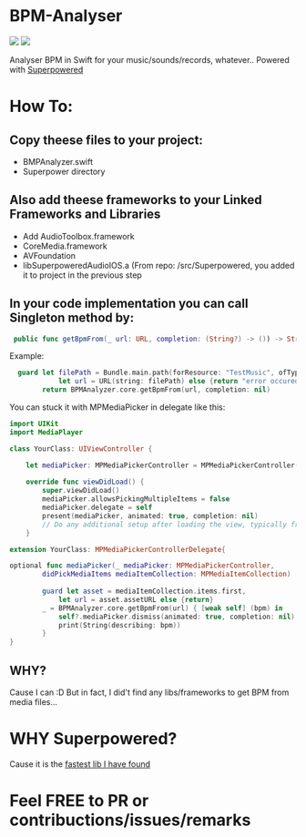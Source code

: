 # BPM-Analyser

![](https://img.shields.io/badge/swift-3.0-green.svg)
![](https://img.shields.io/badge/platform-ios-gray.svg)

Analyser BPM in Swift for your music/sounds/records, whatever..
Powered with [Superpowered](http://superpowered.com)

# How To:

## Copy theese files to your project:
- BMPAnalyzer.swift
- Superpower directory

## Also add theese frameworks to your Linked Frameworks and Libraries
- Add AudioToolbox.framework
- CoreMedia.framework
- AVFoundation
- libSuperpoweredAudioIOS.a (From repo: /src/Superpowered, you added it to project in the previous step

## In your code implementation you can call Singleton method by:
```swift
 public func getBpmFrom(_ url: URL, completion: (String?) -> ()) -> String
```
Example:
```swift
  guard let filePath = Bundle.main.path(forResource: "TestMusic", ofType: "m4a"),
            let url = URL(string: filePath) else {return "error occured, check fileURL"}
        return BPMAnalyzer.core.getBpmFrom(url, completion: nil)

```

You can stuck it with MPMediaPicker in delegate like this:
```swift
import UIKit
import MediaPlayer

class YourClass: UIViewController {

    let mediaPicker: MPMediaPickerController = MPMediaPickerController(mediaTypes: .music)
    
    override func viewDidLoad() {
        super.viewDidLoad()
        mediaPicker.allowsPickingMultipleItems = false
        mediaPicker.delegate = self
        present(mediaPicker, animated: true, completion: nil)
        // Do any additional setup after loading the view, typically from a nib.
    }

extension YourClass: MPMediaPickerControllerDelegate{

optional func mediaPicker(_ mediaPicker: MPMediaPickerController, 
        didPickMediaItems mediaItemCollection: MPMediaItemCollection)
        
        guard let asset = mediaItemCollection.items.first,
            let url = asset.assetURL else {return}
        _ = BPMAnalyzer.core.getBpmFrom(url) { [weak self] (bpm) in
            self?.mediaPicker.dismiss(animated: true, completion: nil)
            print(String(describing: bpm))
        }
}
```

## WHY?
Cause I can :D But in fact, I did't find any libs/frameworks to get BPM from media files...

# WHY Superpowered?
Cause it is the [fastest lib I have found](http://superpowered.com)

# Feel FREE to PR or contribuctions/issues/remarks
